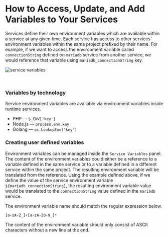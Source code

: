 # How to Access, Update, and Add Variables to Your Services

Services define their own environment variables which are available
within a service at any given time. Each service has access to other services' environment variables
within the same project prefixed by their name. For example, if we want
to access the environment variable called `connectionString` defined on `mariadb` service
from another service, we would reference that variable using `mariadb_connectionString` key.


![service variables](/service-variables.png "service variables")


<br/>

### Variables by technology

Service environment variables are available via environment variables inside runtime services.

- PHP — `$_ENV['key']`
- Node.js — `process.env.key`
- Golang — `os.LookupEnv('key')`


### Creating user defined variables

Environment variables can be managed inside the `Service Variables` panel. The content of the environment
variables could either be a reference to a variable defined in the same service or to a variable defined in
a different service within the same project. The resulting
environment variable will be translated from the reference. Using the example
defined above, if we define the value of the service environment variable
`${mariadb_connectionString}`, the resulting environment variable value would be
translated to the `connectionString` value defined in the `mariadb` service.

The environment variable name should match the regular expression  below.

```
[a-zA-Z_]+[a-zA-Z0-9_]*
```

The content of the environment variable should only consist of ASCII characters without a new line at the
end.
